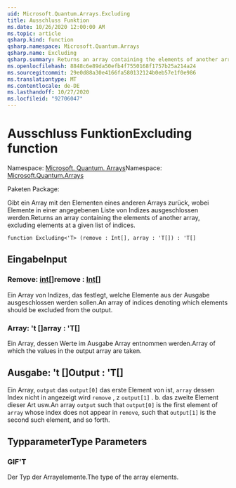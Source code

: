 ```yaml
---
uid: Microsoft.Quantum.Arrays.Excluding
title: Ausschluss Funktion
ms.date: 10/26/2020 12:00:00 AM
ms.topic: article
qsharp.kind: function
qsharp.namespace: Microsoft.Quantum.Arrays
qsharp.name: Excluding
qsharp.summary: Returns an array containing the elements of another array, excluding elements at a given list of indices.
ms.openlocfilehash: 8848c6e89da50efb4f7550168f1757b25a214a24
ms.sourcegitcommit: 29e0d88a30e4166fa580132124b0eb57e1f0e986
ms.translationtype: MT
ms.contentlocale: de-DE
ms.lasthandoff: 10/27/2020
ms.locfileid: "92706047"
---
```

# <a name="excluding-function"></a><span data-ttu-id="87026-102">Ausschluss Funktion</span><span class="sxs-lookup"><span data-stu-id="87026-102">Excluding function</span></span>

<span data-ttu-id="87026-103">Namespace: [Microsoft. Quantum. Arrays](xref:Microsoft.Quantum.Arrays)</span><span class="sxs-lookup"><span data-stu-id="87026-103">Namespace: [Microsoft.Quantum.Arrays](xref:Microsoft.Quantum.Arrays)</span></span>

<span data-ttu-id="87026-104">Paketen [](https://nuget.org/packages/)</span><span class="sxs-lookup"><span data-stu-id="87026-104">Package: [](https://nuget.org/packages/)</span></span>


<span data-ttu-id="87026-105">Gibt ein Array mit den Elementen eines anderen Arrays zurück, wobei Elemente in einer angegebenen Liste von Indizes ausgeschlossen werden.</span><span class="sxs-lookup"><span data-stu-id="87026-105">Returns an array containing the elements of another array, excluding elements at a given list of indices.</span></span>

```qsharp
function Excluding<'T> (remove : Int[], array : 'T[]) : 'T[]
```


## <a name="input"></a><span data-ttu-id="87026-106">Eingabe</span><span class="sxs-lookup"><span data-stu-id="87026-106">Input</span></span>

### <a name="remove--int"></a><span data-ttu-id="87026-107">Remove: [int](xref:microsoft.quantum.lang-ref.int)[]</span><span class="sxs-lookup"><span data-stu-id="87026-107">remove : [Int](xref:microsoft.quantum.lang-ref.int)[]</span></span>

<span data-ttu-id="87026-108">Ein Array von Indizes, das festlegt, welche Elemente aus der Ausgabe ausgeschlossen werden sollen.</span><span class="sxs-lookup"><span data-stu-id="87026-108">An array of indices denoting which elements should be excluded from the output.</span></span>


### <a name="array--t"></a><span data-ttu-id="87026-109">Array: 't []</span><span class="sxs-lookup"><span data-stu-id="87026-109">array : 'T[]</span></span>

<span data-ttu-id="87026-110">Ein Array, dessen Werte im Ausgabe Array entnommen werden.</span><span class="sxs-lookup"><span data-stu-id="87026-110">Array of which the values in the output array are taken.</span></span>



## <a name="output--t"></a><span data-ttu-id="87026-111">Ausgabe: 't []</span><span class="sxs-lookup"><span data-stu-id="87026-111">Output : 'T[]</span></span>

<span data-ttu-id="87026-112">Ein Array, `output` das `output[0]` das erste Element von ist, `array` dessen Index nicht in angezeigt wird `remove` , z `output[1]` . b. das zweite Element dieser Art usw.</span><span class="sxs-lookup"><span data-stu-id="87026-112">An array `output` such that `output[0]` is the first element of `array` whose index does not appear in `remove`, such that `output[1]` is the second such element, and so forth.</span></span>

## <a name="type-parameters"></a><span data-ttu-id="87026-113">Typparameter</span><span class="sxs-lookup"><span data-stu-id="87026-113">Type Parameters</span></span>

### <a name="t"></a><span data-ttu-id="87026-114">GIF</span><span class="sxs-lookup"><span data-stu-id="87026-114">'T</span></span>

<span data-ttu-id="87026-115">Der Typ der Arrayelemente.</span><span class="sxs-lookup"><span data-stu-id="87026-115">The type of the array elements.</span></span>